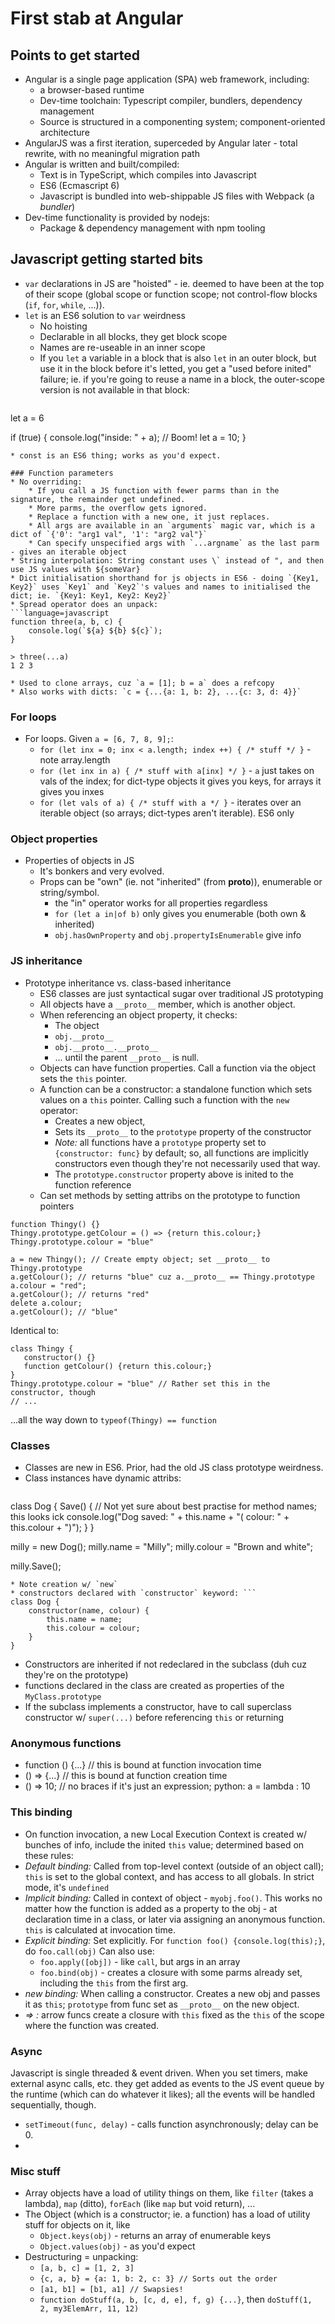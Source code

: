 # First stab at Angular

## Points to get started

* Angular is a single page application (SPA) web framework, including:
	* a browser-based runtime
	* Dev-time toolchain: Typescript compiler, bundlers, dependency management
	* Source is structured in a componenting system; component-oriented architecture
* AngularJS was a first iteration, superceded by Angular later - total rewrite, with no meaningful migration path
* Angular is written and built/compiled:
	* Text is in TypeScript, which compiles into Javascript
	* ES6 (Ecmascript 6)
	* Javascript is bundled into web-shippable JS files with Webpack (a _bundler_)
* Dev-time functionality is provided by nodejs:
	* Package & dependency management with npm tooling


## Javascript getting started bits

* `var` declarations in JS are "hoisted" - ie. deemed to have been at the top of their scope (global scope or function scope; not control-flow blocks (`if`, `for`, `while`, ...)).
* `let` is an ES6 solution to `var` weirdness
	* No hoisting
	* Declarable in all blocks, they get block scope
	* Names are re-useable in an inner scope
	* If you `let` a variable in a block that is also `let` in an outer block, but use it in the block before it's letted, you get a "used before inited" failure; ie. if you're going to reuse a name in a block, the outer-scope version is not available in that block:
		```language=js
let a = 6

if (true) {
	console.log("inside: " + a); // Boom!
	let a = 10;
}
```
* const is an ES6 thing; works as you'd expect.

### Function parameters
* No overriding:
	* If you call a JS function with fewer parms than in the signature, the remainder get undefined.
	* More parms, the overflow gets ignored.	
	* Replace a function with a new one, it just replaces.
	* All args are available in an `arguments` magic var, which is a dict of `{'0': "arg1 val", '1': "arg2 val"}`
	* Can specify unspecified args with `...argname` as the last parm - gives an iterable object
* String interpolation: String constant uses \` instead of ", and then use JS values with ${someVar}
* Dict initialisation shorthand for js objects in ES6 - doing `{Key1, Key2}` uses `Key1` and `Key2`'s values and names to initialised the dict; ie. `{Key1: Key1, Key2: Key2}`
* Spread operator does an unpack: 
```language=javascript
function three(a, b, c) {
	console.log(`${a} ${b} ${c}`);
}

> three(...a)
1 2 3
```
	* Used to clone arrays, cuz `a = [1]; b = a` does a refcopy
	* Also works with dicts: `c = {...{a: 1, b: 2}, ...{c: 3, d: 4}}`

### For loops
* For loops.  Given `a = [6, 7, 8, 9];`:
  * `for (let inx = 0; inx < a.length; index ++) { /* stuff */ }` - note array.length
  * `for (let inx in a) { /* stuff with a[inx] */ }` - `a` just takes on vals of the index; for dict-type objects it gives you keys, for arrays it gives you inxes
  * `for (let vals of a) { /* stuff with a */ }` - iterates over an iterable object (so arrays; dict-types aren't iterable). ES6 only


### Object properties
 * Properties of objects in JS
 	* It's bonkers and very evolved.
 	* Props can be "own" (ie. not "inherited" (from __proto__)), enumerable or string/symbol.
 		* the "in" operator works for all properties regardless
 		* `for (let a in|of b)` only gives you enumerable (both own & inherited)
 		* `obj.hasOwnProperty` and `obj.propertyIsEnumerable` give info

### JS inheritance
 * Prototype inheritance vs. class-based inheritance
 	* ES6 classes are just syntactical sugar over traditional JS prototyping
 	* All objects have a `__proto__` member, which is another object.
 	* When referencing an object property, it checks:
 		* The object
 		* `obj.__proto__`
 		* `obj.__proto__.__proto__`
 		* ... until the parent `__proto__` is null.
 	* Objects can have function properties. Call a function via the object sets the `this` pointer.
 	* A function can be a constructor: a standalone function which sets values on a `this` pointer. Calling such a function with the `new` operator:
 		* Creates a new object,
 		* Sets its `__proto__` to the `prototype` property of the constructor
 		* *Note:* all functions have a `prototype` property set to `{constructor: func}` by default; so, all functions are implicitly constructors even though they're not necessarily used that way.
 		* The `prototype.constructor` property above is inited to the function reference
 	* Can set methods by setting attribs on the prototype to function pointers
 ```language=javascript
 function Thingy() {}
 Thingy.prototype.getColour = () => {return this.colour;}
 Thingy.prototype.colour = "blue"

 a = new Thingy(); // Create empty object; set __proto__ to Thingy.prototype
 a.getColour(); // returns "blue" cuz a.__proto__ == Thingy.prototype
 a.colour = "red";
 a.getColour(); // returns "red"
 delete a.colour;
 a.getColour(); // "blue"
 ```
 Identical to:
 ```language=javascript
 class Thingy {
 	constructor() {}
 	function getColour() {return this.colour;}
 }
 Thingy.prototype.colour = "blue" // Rather set this in the constructor, though
 // ...
 ```
 ...all the way down to `typeof(Thingy) == function`

### Classes
* Classes are new in ES6. Prior, had the old JS class prototype weirdness.
* Class instances have dynamic attribs: 
	```language=javascript
class Dog {
	Save() { // Not yet sure about best practise for method names; this looks ick
		console.log("Dog saved: " + this.name + "( colour: " + this.colour + ")");
	}
}

milly = new Dog();
milly.name = "Milly";
milly.colour = "Brown and white";

milly.Save();
```
* Note creation w/ `new`
* constructors declared with `constructor` keyword: ```
class Dog {
	constructor(name, colour) {
		this.name = name;
		this.colour = colour;
	}
}
```
* Constructors are inherited if not redeclared in the subclass (duh cuz they're on the prototype)
* functions declared in the class are created as properties of the `MyClass.prototype`
* If the subclass implements a constructor, have to call superclass constructor w/ `super(...)` before referencing `this` or returning

### Anonymous functions

* function () {...} // this is bound at function invocation time
* () => {...} // this is bound at function creation time
* () => 10; // no braces if it's just an expression; python: a = lambda : 10

### This binding

* On function invocation, a new Local Execution Context is created w/ bunches of info, include the inited `this` value; determined based on these rules:
* *Default binding:* Called from top-level context (outside of an object call); `this` is set to the global context, and has access to all globals. In strict mode, it's `undefined`
* *Implicit binding:* Called in context of object - `myobj.foo()`.  This works no matter how the function is added as a property to the obj - at declaration time in a class, or later via assigning an anonymous function. `this` is calculated at invocation time.
* *Explicit binding:* Set explicitly. For `function foo() {console.log(this);}`, do `foo.call(obj)` Can also use:
	* `foo.apply([obj])` - like `call`, but args in an array
	* `foo.bind(obj)` - creates a closure with some parms already set, including the `this` from the first arg.
* *new binding:* When calling a constructor. Creates a new obj and passes it as `this`; `prototype` from func set as `__proto__` on the new object.
* *=> :* arrow funcs create a closure with `this` fixed as the `this` of the scope where the function was created.

### Async

Javascript is single threaded & event driven. When you set timers, make external async calls, etc. they get added as events to the JS event queue by the runtime (which can do whatever it likes); all the events will be handled sequentially, though.

* `setTimeout(func, delay)` - calls function asynchronously; delay can be 0. 
* 

### Misc stuff

* Array objects have a load of utility things on them, like `filter` (takes a lambda), `map` (ditto), `forEach` (like `map` but void return), ...
* The Object (which is a constructor; ie. a function) has a load of utility stuff for objects on it, like 
	* `Object.keys(obj)` - returns an array of enumerable keys
	* `Object.values(obj)` - as you'd expect
* Destructuring = unpacking:
	* `[a, b, c] = [1, 2, 3]`
	* `{c, a, b} = {a: 1, b: 2, c: 3} // Sorts out the order`
	* `[a1, b1] = [b1, a1] // Swapsies!`
	* `function doStuff(a, b, [c, d, e], f, g) {...}`, then `doStuff(1, 2, my3ElemArr, 11, 12)`
